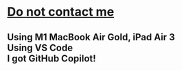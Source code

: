 <h1><a href="mailto:Do not contact me" style="Font-Color: Blue;">Do <strong>not</strong> contact me<a></h1>
 <h2>
  <div>
 Using M1 MacBook Air Gold, iPad Air 3 
  </div>
 Using VS Code
  <div>
 I got GitHub Copilot!
  </div>
 </h2>
